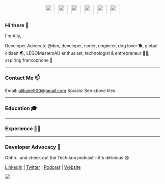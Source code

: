 <p align='center'>
  <a href="https://www.linkedin.com/in/ally-haire/"><img height="30" src="https://img-premium.flaticon.com/png/512/174/174857.png?token=exp=1621241055~hmac=d3ee563cf6f3f7d22a104ad12d967c60"></a>&nbsp;&nbsp;
  <a href="https://twitter.com/DeveloperAlly"><img height="30" src="https://img-premium.flaticon.com/png/512/174/174876.png?token=exp=1621240959~hmac=caf49ce7a85276087d2d70c9fad41d79"></a>&nbsp;&nbsp;
  <a href="https://www.youtube.com/channel/UC7lctqHrCUzbAtqi-81cgEg/videos"><img height="30" src="https://img-premium.flaticon.com/png/512/1384/1384060.png?token=exp=1621241657~hmac=3a21631b6f51fca49cf043291c47bdce"></a>&nbsp;&nbsp;
<a href="https://dev.to/developerally"><img height="30" src="https://cdn.icon-icons.com/icons2/2248/PNG/512/dev_to_icon_136699.png"></a>&nbsp;&nbsp;
  <a href="https://techjam.dev/"><img height="30" src="https://img-premium.flaticon.com/png/512/174/174872.png?token=exp=1621241263~hmac=0d2f18d131c53d664c7e15b68bec6f7c"></a>&nbsp;&nbsp;
  <a href="https://stackoverflow.com/users/7254678/ally-haire"><img height="30" src="https://img-premium.flaticon.com/png/512/2111/2111628.png?token=exp=1621241513~hmac=f93bb351d953a423439eb09c6470b987"></a>
</p>


### Hi there 👋

I'm Ally, 

<!-- ![](https://developerally.com/gallery_gen/6d5db33886887bd07f5ad3fe8dff21ae_464x619.jpg) -->

Developer Advocate @ibm, developer, coder, engineer, dog lover 🐕, global citizen 🌏, LEGOMastersAU enthusiast, technologist & entrepreneur 👩‍💻, aspiring francophone 🥐

 ---

### Contact Me 📫 

Email: alihaire900@gmail.com
Socials: See above tiles

 ---

### Education 🎓


 ---

### Experience 👩‍💻


 ---

### Developer Advocacy 🦄

Ohhh.. and check out the TechJam podcast - it's delicious 😄

[LinkedIn](https://www.linkedin.com/in/ally-haire/) | [Twitter](https://twitter.com/DeveloperAlly) | [Podcast](https://techjam.dev/) | [Website](https://developerally.com)

![](https://techjam.dev/wp-content/uploads/2020/07/TechJam-300x298.png)

<!--
**DeveloperAlly/DeveloperAlly** is a ✨ _special_ ✨ repository because its `README.md` (this file) appears on your GitHub profile.

Here are some ideas to get you started:

- 🔭 I’m currently working on ...
- 🌱 I’m currently learning ...
- 👯 I’m looking to collaborate on ...
- 🤔 I’m looking for help with ...
- 💬 Ask me about ...
- 📫 How to reach me: ...
- 😄 Pronouns: ...
- ⚡ Fun fact: ...
-->
